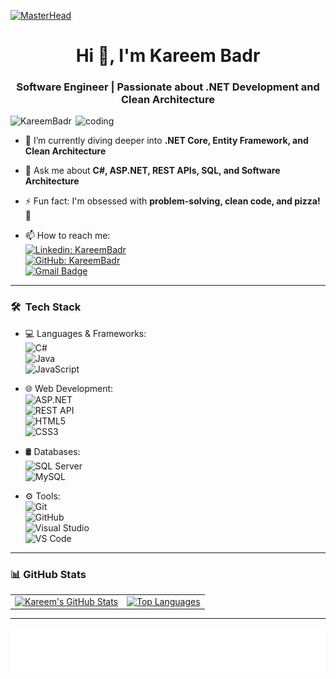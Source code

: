 [![MasterHead](https://camo.githubusercontent.com/069e3ef2850e722ccaef748bf8cdadafeed9fd4a9ee1436daebd7e820f4402a7/68747470733a2f2f666972656261736573746f726167652e676f6f676c65617069732e636f6d2f76302f622f666c6578692d636f64696e672e61707073706f742e636f6d2f6f2f64656d706769372d35323066386435662d363364342d343435332d383832322d6462633134396165323766382e6769663f616c743d6d6564696126746f6b656e3d39316330633762322d393363332d343032392d623031312d316138373033633537333064)](https://github.com/KareemBadr)  

<h1 align="center">Hi 👋, I'm Kareem Badr</h1>
<h3 align="center">Software Engineer | Passionate about .NET Development and Clean Architecture</h3>

<img align="right" alt="coding" width="400" src="https://cdn.dribbble.com/users/1162077/screenshots/3848914/media/7ed7d5ca074b48b328150e5a231e8d1f.gif">

<p align="left"> <img src="https://komarev.com/ghpvc/?username=KareemBadr&label=Profile%20views&color=0e75b6&style=flat" alt="KareemBadr" /> </p>

- 🌱 I’m currently diving deeper into **.NET Core, Entity Framework, and Clean Architecture**

- 💬 Ask me about **C#, ASP.NET, REST APIs, SQL, and Software Architecture**

- ⚡ Fun fact: I'm obsessed with **problem-solving, clean code, and pizza! 🍕**

- 📫 How to reach me:  
[![Linkedin: KareemBadr](https://img.shields.io/badge/-KareemBadr-blue?style=flat-square&logo=Linkedin&logoColor=white&link=https://www.linkedin.com/in/kareem-badr-b238a9310/)](https://www.linkedin.com/in/kareem-badr-b238a9310/)  
[![GitHub: KareemBadr](https://img.shields.io/github/followers/KareemBadr?label=KareemBadr&style=social)](https://github.com/kareembadr28)  
[![Gmail Badge](https://img.shields.io/badge/-Gmail-c14438?style=flat-square&logo=Gmail&logoColor=white&link=mailto:bdrkrym558@gmail.com)](mailto:bdrkrym558@gmail.com)

---

<h3>🛠 &nbsp;Tech Stack</h3>

- 💻 Languages & Frameworks:  
![C#](https://img.shields.io/badge/-CSharp-333333?style=flat&logo=c-sharp&logoColor=239120)  
![Java](https://img.shields.io/badge/-Java-333333?style=flat&logo=Java)  
![JavaScript](https://img.shields.io/badge/-JavaScript-333333?style=flat&logo=javascript)

- 🌐 Web Development:  
![ASP.NET](https://img.shields.io/badge/-ASP.NET-333333?style=flat&logo=.net&logoColor=512BD4)  
![REST API](https://img.shields.io/badge/-REST-333333?style=flat&logo=api)  
![HTML5](https://img.shields.io/badge/-HTML5-333333?style=flat&logo=HTML5)  
![CSS3](https://img.shields.io/badge/-CSS3-333333?style=flat&logo=css3)

- 🛢 Databases:  
![SQL Server](https://img.shields.io/badge/-SQL%20Server-333333?style=flat&logo=microsoft-sql-server&logoColor=CC2927)  
![MySQL](https://img.shields.io/badge/-MySQL-333333?style=flat&logo=mysql)

- ⚙️ Tools:  
![Git](https://img.shields.io/badge/-Git-333333?style=flat&logo=git)  
![GitHub](https://img.shields.io/badge/-GitHub-333333?style=flat&logo=github)  
![Visual Studio](https://img.shields.io/badge/-Visual%20Studio-333333?style=flat&logo=visual-studio&logoColor=5C2D91)  
![VS Code](https://img.shields.io/badge/-VS%20Code-333333?style=flat&logo=visual-studio-code)

---

### 📊 GitHub Stats

<table>
  <tr>
    <td>
      <a href="https://github.com/KareemBadr/github-readme-stats">
        <img src="https://github-readme-stats.vercel.app/api?username=KareemBadr&hide_border=true&show_icons=true&theme=default" alt="Kareem's GitHub Stats" />
      </a>
    </td>
    <td>
      <a href="https://github.com/KareemBadr/github-readme-stats">
        <img src="https://github-readme-stats.vercel.app/api/top-langs/?username=KareemBadr&hide_border=true&layout=compact&langs_count=8" alt="Top Languages" />
      </a>
    </td>
  </tr>
</table>

---

<img align="center" height="70" alt="Thanks" width="100%" src="https://github.com/Moataz-Elmesmary/Moataz-Elmesmary/blob/main/Moataz.svg">
